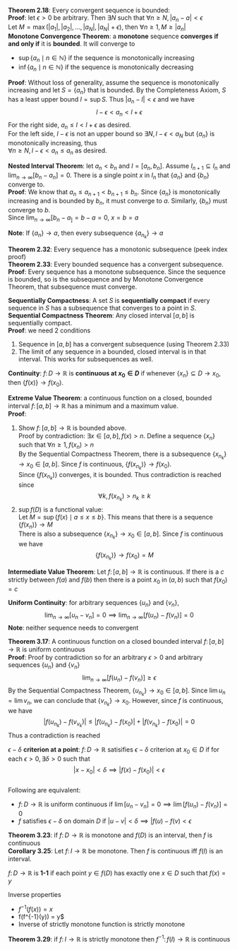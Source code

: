 **Theorem 2.18**: Every convergent sequence is bounded:   
**Proof**: let $\epsilon > 0$ be arbitrary. Then $\exists N$ such that $\forall n \geq N, |a_n - a| < \epsilon$   
Let $M = \max(|a_1|, |a_2|, \ldots, |a_N|, |a_N| + \epsilon)$, then $\forall n \geq 1, M \geq |a_n|$    
**Monotone Convergence Theorem**: a **monotone** sequence **converges** **if and only if** it is **bounded**. It will converge to
* $\sup{\{a_n \mid n \in \mathbb{N}\}}$ if the sequence is monotonically increasing
* $\inf{\{a_n \mid n \in \mathbb{N}\}}$ if the sequence is monotonically decreasing   

**Proof**: Without loss of generality, assume the sequence is monotonically increasing and let $S = \{a_n\}$ that is bounded. By the Completeness Axiom, $S$ has a least upper bound $l = \sup{S}$. Thus $|a_n - l | < \epsilon$ and we have
$$l - \epsilon < a_n < l + \epsilon$$
For the right side, $a_n \leq l < l + \epsilon$ as desired.     
For the left side, $l- \epsilon$ is not an upper bound so $\exists N, l - \epsilon < a_N$ but $\{a_n\}$ is monotonically increasing, thus     
$\forall n \geq N, l - \epsilon < a_n \leq a_n$ as desired.   
  
**Nested Interval Theorem**: let $a_n < b_n$ and $I = [a_n, b_n]$. Assume $I_{n+1} \subseteq I_n$ and $\lim_{n \rightarrow \infty}[b_n - a_n] = 0$. There is a single point $x$ in $I_n$ that $\{a_n\}$ and $\{b_n\}$ converge to.    
**Proof**: We know that $a_n \leq a_{n+1} < b_{n+1} \leq b_n$. Since $\{a_n\}$ is monotonically increasing and is bounded by $b_n$, it must converge to $a$. Similarly, $\{b_n\}$ must converge to $b$.   
Since $\lim_{n \rightarrow \infty}[b_n-a_] = b - a = 0$, $x = b = a$

**Note**: If $\{a_n\} \rightarrow a$, then every subsequence $\{a_{n_k}\} \rightarrow a$    

**Theorem 2.32**: Every sequence has a monotonic subsequence (peek index proof)   
**Theorem 2.33**: Every bounded sequence has a convergent subsequence.    
**Proof**: Every sequence has a monotone subsequence. Since the sequence is bounded, so is the subsequence and by Monotone Convergence Theorem, that subsequence must converge.   
  
**Sequentially Compactness**: A set $S$ is **sequentially compact** if every sequence in $S$ has a subsequence that converges to a point in $S$.    
**Sequential Compactness Theorem**: Any closed interval $[a, b]$ is sequentially compact.   
**Proof**: we need 2 conditions
1. Sequence in $[a, b]$ has a convergent subsequence (using Theorem 2.33)
2. The limit of any sequence in a bounded, closed interval is in that interval. This works for subsequences as well.

**Continuity**: $f \colon D \rightarrow \mathbb{R}$ is **continuous at $x_0 \in D$** if whenever $\{x_n\} \subseteq D \rightarrow x_0$, then $\{f(x)\} \rightarrow f(x_0)$.   
  
**Extreme Value Theorem**: a continuous function on a closed, bounded interval $f \colon [a, b] \rightarrow \mathbb{R}$ has a minimum and a maximum value.      
**Proof**:
1. Show $f \colon [a,b] \rightarrow \mathbb{R}$ is bounded above.   
Proof by contradiction: $\exists x \in [a,b], f(x) > n$. Define a sequence $\{x_n\}$ such that $\forall n \geq 1, f(x_n) > n$   
By the Sequential Compactness Theorem, there is a subsequence $\{x_{n_k}\} \rightarrow x_0 \in [a,b]$. Since $f$ is continuous, $\{f(x_{n_k})\} \rightarrow f(x_0)$.    
Since $\{f(x_{n_k})\}$ converges, it is bounded. Thus contradiction is reached since
$$\forall k, f(x_{n_k}) > n_k \geq k$$
2. $\sup{f(D)}$ is a functional value:   
Let $M = \sup\{f(x) \mid a \leq x \leq b\}$. This means that there is a sequence $\{f(x_n)\} \rightarrow M$    
There is also a subsequence $\{x_{n_k}\} \rightarrow x_0 \in [a,b]$. Since $f$ is continuous we have 
$$\{f(x_{n_k})\} \rightarrow f(x_0) = M$$     
   
**Intermediate Value Theorem**: Let $f \colon [a,b] \rightarrow \mathbb{R}$ is continuous. If there is a $c$ strictly between $f(a)$ and $f(b)$ then there is a point $x_0$ in $(a,b)$ such that $f(x_0) = c$   


**Uniform Continuity**: for arbitrary sequences $\{u_n\}$ and $\{v_n\}$,
$$\lim_{n \rightarrow \infty}{[u_n - v_n]} = 0 \implies \lim_{n \rightarrow \infty}{[f(u_n) - f(v_n)]} = 0$$
**Note**: neither sequence needs to convergent      
  
**Theorem 3.17**: A continuous function on a closed bounded interval $f \colon [a,b] \rightarrow \mathbb{R}$ is uniform continuous    
**Proof**: Proof by contradiction so for an arbitrary $\epsilon > 0$ and arbitrary sequences $\{u_n\}$ and $\{v_n\}$
$$\lim_{n \rightarrow \infty}[f(u_n) - f(v_n)] \geq \epsilon$$
By the Sequential Compactness Theorem, $\{u_{n_k}\} \rightarrow x_0 \in [a,b]$. Since $\lim{u_n} = \lim{v_n}$, we can conclude that $\{v_{n_k}\} \rightarrow x_0$. However, since $f$ is continuous, we have
$$|f(u_{n_k}) - f(v_{v_k})| \leq |f(u_{n_k}) - f(x_0)| + |f(v_{n_k}) - f(x_0)| = 0$$
Thus a contradiction is reached   
  
$\epsilon - \delta$ **criterion at a point**: $f \colon D \rightarrow \mathbb{R}$ satisifies $\epsilon - \delta$ criterion at $x_0 \in D$ if for each $\epsilon > 0, \exists \delta > 0$ such that
$$|x-x_0| < \delta \implies |f(x) - f(x_0)| < \epsilon$$    
Following are equivalent:
* $f \colon D \rightarrow \mathbb{R}$ is uniform continuous if $\lim[u_n - v_n] = 0 \implies \lim[f(u_n) - f(v_n)] = 0$
* $f$ satisfies $\epsilon - \delta$ on domain $D$ if $|u - v| < \delta \implies |f(u) - f(v) < \epsilon$    
  
**Theorem 3.23**: if $f \colon D \rightarrow \mathbb{R}$ is monotone and $f(D)$ is an interval, then $f$ is continuous    
**Corollary 3.25**: Let $f \colon I \rightarrow \mathbb{R}$ be monotone. Then $f$ is continuous iff $f(I)$ is an interval.      
  
$f \colon D \rightarrow \mathbb{R}$ is **1-1** if each point $y \in f(D)$ has exactly one $x \in D$ such that $f(x) = y$    
    
Inverse properties
* $f^{-1}(f(x)) = x$
* f(f^{-1}(y)) = y$
* Inverse of strictly monotone function is strictly monotone


**Theorem 3.29**: if $f \colon I \rightarrow \mathbb{R}$ is strictly monotone then $f^{-1} \colon f(I) \rightarrow \mathbb{R}$ is continuous
